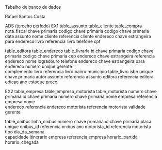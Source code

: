 Tabalho de banco de dados 

Rafael Santos Costa

ADS (terceiro período)
EX1
table_assunto                  table_cliente                                      table_compra                       
                                                                                  nota_fiscal chave primaria
codigo chave primaria          codigo chave primaria                              data
assunto                        nome                                               cliente referencia cliente
                               endereco chave estrangeira para endereco           livro referencia livro
                               telefone
                               cpf
                                
table_editora                                          table_endereco              table_livraria
                                                        id chave primaria          codigo chave primaria
codigo chave primaria                                    cep                       endereco chave estrangeira referencia endereco
nome                                                     logradouro                 telefone
endereco chave estrangeira para endereco                  numero  unique              gerente    
                                                          complemento                 livro referencia livro
                                                          bairro
                                                          municipio
table_livro
isbn unique chave primaria
autor
assunto referencia assunto
editora referencia editora
edicao
ano
estoque
preco

EX2
table_empresa                              table_empresa_motorista                          table_motorista
numero chave primaria                        id chave primaria                               numero chave primaria
nome                                          empresa referencia empresa                      nome                           
endereco referencia endereco                  motorista referencia motorista                   validade
gerente  

table_onibus                                   linha_onibus
numero chave primaria                           id chave primaria
placa unique                                    onibus_id referencia onibus
ano                                             motorista_id referencia motorista
tipo                                            dia_da_semana                                              
capacidade                                      itinerário
empresa referencia empresa                      horario_partida
                                                horario_chegada
